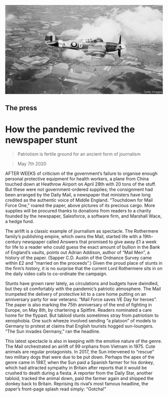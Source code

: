 ![](./images/20200509_BRP003_0.jpg)

## The press

# How the pandemic revived the newspaper stunt

> Patriotism is fertile ground for an ancient form of journalism

> May 7th 2020

AFTER WEEKS of criticism of the government’s failure to organise enough personal protective equipment for health workers, a plane from China touched down at Heathrow Airport on April 28th with 20 tons of the stuff. But these were not government-ordered supplies; the consignment had been arranged by the Daily Mail, a newspaper that ministers have long credited as the authentic voice of Middle England. “Touchdown for Mail Force One,” roared the paper, above pictures of its precious cargo. More supplies will be procured thanks to donations from readers to a charity founded by the newspaper, Salesforce, a software firm, and Marshall Wace, a hedge fund.

The airlift is a classic example of journalism as spectacle. The Rothermere family’s publishing empire, which owns the Mail, started life with a 19th-century newspaper called Answers that promised to give away £1 a week for life to a reader who could guess the exact amount of bullion in the Bank of England’s vaults, points out Adrian Addison, author of “Mail Men”, a history of the paper. (Sapper C.D. Austin of the Ordnance Survey came within £2 and “married on the proceeds”.) Given the proud place of stunts in the firm’s history, it is no surprise that the current Lord Rothermere sits in on the daily video calls to co-ordinate the campaign.

Stunts have grown rarer lately, as circulations and budgets have dwindled, but they sit comfortably with the pandemic’s patriotic atmosphere. The Mail trumpeted the delivery of protective kit to a care home putting on an anniversary party for war veterans: “Mail Force saves VE Day for heroes”. The paper is also marking the 75th anniversary of the end of fighting in Europe, on May 8th, by chartering a Spitfire. Readers nominated a care home for the flypast. But tabloid stunts sometimes stray from patriotism to xenophobia. One such wheeze involved sending “a platoon” of models to Germany to protest at claims that English tourists hogged sun-loungers. “The Sun invades Germany,” ran the headline.

This latest spectacle is also in keeping with the emotive nature of the genre. The Mail orchestrated an airlift of 99 orphans from Vietnam in 1975. Cute animals are regular protagonists. In 2017, the Sun intervened to “rescue” two military dogs that were due to be put down. Perhaps the apex of the genre came in 1987, when the Sun paid a Spanish farmer for his donkey, which had attracted sympathy in Britain after reports that it would be crushed to death during a fiesta. A reporter from the Daily Star, another tabloid, tracked the animal down, paid the farmer again and shipped the donkey back to Britain. Reprising its rival’s most famous headline, the paper’s front-page splash read simply: “Gotcha!”